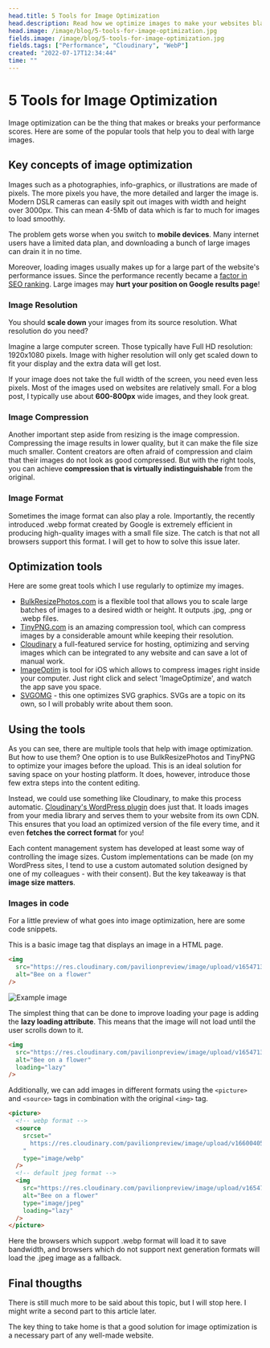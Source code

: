 ```yaml
---
head.title: 5 Tools for Image Optimization
head.description: Read how we optimize images to make your websites blazingly fast.
head.image: /image/blog/5-tools-for-image-optimization.jpg
fields.image: /image/blog/5-tools-for-image-optimization.jpg
fields.tags: ["Performance", "Cloudinary", "WebP"]
created: "2022-07-17T12:34:44"
time: ""
---
```


# 5 Tools for Image Optimization

Image optimization can be the thing that makes or breaks your performance scores. Here are some of the popular tools that help you to deal with large images.

## Key concepts of image optimization

Images such as a photographies, info-graphics, or illustrations are made of pixels. The more pixels you have, the more detailed and larger the image is. Modern DSLR cameras can easily spit out images with width and height over 3000px. This can mean 4-5Mb of data which is far to much for images to load smoothly.

The problem gets worse when you switch to **mobile devices**. Many internet users have a limited data plan, and downloading a bunch of large images can drain it in no time.

Moreover, loading images usually makes up for a large part of the website's performance issues. Since the performance recently became a [factor in SEO ranking](https://developers.google.com/search/blog/2010/04/using-site-speed-in-web-search-ranking). Large images may **hurt your position on Google results page**!

### Image Resolution

You should **scale down** your images from its source resolution. What resolution do you need?

Imagine a large computer screen. Those typically have Full HD resolution: 1920x1080 pixels. Image with higher resolution will only get scaled down to fit your display and the extra data will get lost.

If your image does not take the full width of the screen, you need even less pixels. Most of the images used on websites are relatively small. For a blog post, I typically use about **600-800px** wide images, and they look great.

### Image Compression

Another important step aside from resizing is the image compression. Compressing the image results in lower quality, but it can make the file size much smaller. Content creators are often afraid of compression and claim that their images do not look as good compressed. But with the right tools, you can achieve **compression that is virtually indistinguishable** from the original.

### Image Format

Sometimes the image format can also play a role. Importantly, the recently introduced .webp format created by Google is extremely efficient in producing high-quality images with a small file size. The catch is that not all browsers support this format. I will get to how to solve this issue later.

## Optimization tools

Here are some great tools which I use regularly to optimize my images.

- [BulkResizePhotos.com](https://bulkresizephotos.com/) is a flexible tool that allows you to scale large batches of images to a desired width or height. It outputs .jpg, .png or .webp files.
- [TinyPNG.com](https://tinypng.com/) is an amazing compression tool, which can compress images by a considerable amount while keeping their resolution.
- [Cloudinary](https://cloudinary.com/) a full-featured service for hosting, optimizing and serving images which can be integrated to any website and can save a lot of manual work.
- [ImageOptim](https://imageoptim.com/mac) is tool for iOS which allows to compress images right inside your computer. Just right click and select 'ImageOptimize', and watch the app save you space.
- [SVGOMG](https://jakearchibald.github.io/svgomg/) - this one optimizes SVG graphics. SVGs are a topic on its own, so I will probably write about them soon.

## Using the tools

As you can see, there are multiple tools that help with image optimization. But how to use them? One option is to use BulkResizePhotos and TinyPNG to optimize your images before the upload. This is an ideal solution for saving space on your hosting platform. It does, however, introduce those few extra steps into the content editing.

Instead, we could use something like Cloudinary, to make this process automatic. [Cloudinary's WordPress plugin](https://cloudinary.com/documentation/wordpress_integration) does just that. It loads images from your media library and serves them to your website from its own CDN. This ensures that you load an optimized version of the file every time, and it even **fetches the correct format** for you!

Each content management system has developed at least some way of controlling the image sizes. Custom implementations can be made (on my WordPress sites, I tend to use a custom automated solution designed by one of my colleagues - with their consent). But the key takeaway is that **image size matters**.

### Images in code

For a little preview of what goes into image optimization, here are some code snippets.

This is a basic image tag that displays an image in a HTML page.

```html
<img
  src="https://res.cloudinary.com/pavilionpreview/image/upload/v1654713084/sample.jpg"
  alt="Bee on a flower"
/>
```

![Example image](https://res.cloudinary.com/pavilionpreview/image/upload/v1654713084/sample.jpg)

The simplest thing that can be done to improve loading your page is adding the **lazy loading attribute**. This means that the image will not load until the user scrolls down to it.

```html
<img
  src="https://res.cloudinary.com/pavilionpreview/image/upload/v1654713084/sample.jpg"
  alt="Bee on a flower"
  loading="lazy"
/>
```

Additionally, we can add images in different formats using the `<picture>` and `<source>` tags in combination with the original `<img>` tag.

```html
<picture>
  <!-- webp format -->
  <source
    srcset="
      https://res.cloudinary.com/pavilionpreview/image/upload/v1660040516/sample-webp_mtgf59.webp
    "
    type="image/webp"
  />
  <!-- default jpeg format -->
  <img
    src="https://res.cloudinary.com/pavilionpreview/image/upload/v1654713084/sample.jpg"
    alt="Bee on a flower"
    type="image/jpeg"
    loading="lazy"
  />
</picture>
```

Here the browsers which support .webp format will load it to save bandwidth, and browsers which do not support next generation formats will load the .jpeg image as a fallback.

## Final thougths

There is still much more to be said about this topic, but I will stop here. I might write a second part to this article later.

The key thing to take home is that a good solution for image optimization is a necessary part of any well-made website.
